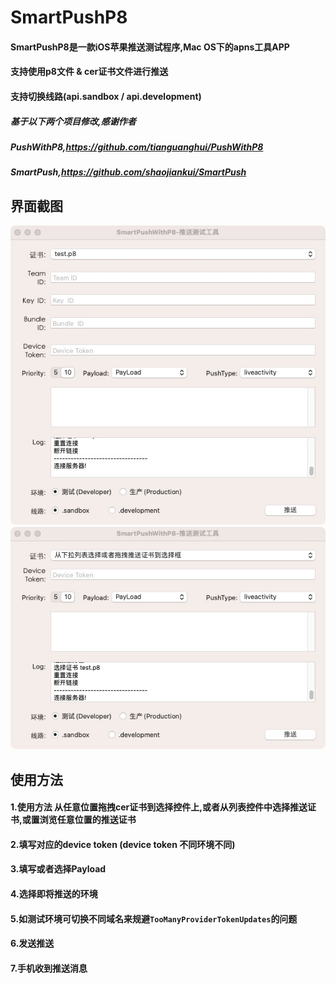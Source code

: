 # SmartPushP8
#### SmartPushP8是一款iOS苹果推送测试程序,Mac OS下的apns工具APP
#### 支持使用p8文件 & cer证书文件进行推送
#### 支持切换线路(api.sandbox / api.development)

##### 基于以下两个项目修改,感谢作者
##### PushWithP8,https://github.com/tianguanghui/PushWithP8
##### SmartPush,https://github.com/shaojiankui/SmartPush

## 界面截图
![image](https://github.com/buzhidaoqishenmemingzi/SmartPushP8/blob/master/demo_p8.jpg)
![image](https://github.com/buzhidaoqishenmemingzi/SmartPushP8/blob/master/demo_cer.jpg)

## 使用方法
#### 1.使用方法 从任意位置拖拽cer证书到选择控件上,或者从列表控件中选择推送证书,或置浏览任意位置的推送证书
#### 2.填写对应的device token  (device token 不同环境不同)
#### 3.填写或者选择Payload
#### 4.选择即将推送的环境
#### 5.如测试环境可切换不同域名来规避`TooManyProviderTokenUpdates`的问题
#### 6.发送推送
#### 7.手机收到推送消息
